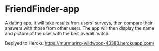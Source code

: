 # FriendFinder-app
A dating app, it will take results from users' surveys, then compare their answers with those from other users. The app will then display the name and picture of the user with the best overall match.

Deplyed to Heroku https://murmuring-wildwood-43383.herokuapp.com/
